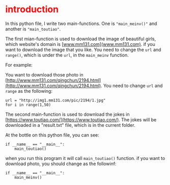 # <font color = red>introduction</font>

In this python file, I write two main-functions. One is `"main_meinv()"` and another is `"main_toutiao"`.

The first mian-function is used to download the image of beautiful girls, which website's domain is [www.mm131.com](www.mm131.com). if you want to download the image that you like. You need to change the `url` and `range()`, which is under the `url`, in the `main_meinv` function.

For example:

You want to download those photo in [http://www.mm131.com/qingchun/2194.html](http://www.mm131.com/qingchun/2194.html). You need to change `url` and `range` as the following:

	url = "http://img1.mm131.com/pic/2194/1.jpg"
	for i in range(1,50)

The second main-function is used to download the jokes in [https://www.toutiao.com/](https://www.toutiao.com/). The jokes will be downloaded in a "result.txt" file, which is in the current folder.

At the bottle on this python file, you can see:

	if __name__ == "__main__":
		main_toutiao()

when you run this program it will call `main_toutiao()` function. if you want to download photo, you should change as the followinf:

	if __name__ == "__main__":
		main_meinv()